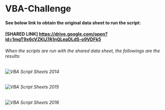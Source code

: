 # VBA-Challenge

#### See below link to obtain the original data sheet to run the script:
#### [SHARED LINK] https://drive.google.com/open?id=1mgT9x6cVZKlJ7A1nQLepDLdS-o9VDFk5

###### When the scripts are run with the shared data sheet, the followings are the results:

###### ![VBA Script Sheets 2014](/images/Multiple_year_stcok_data_2014.jpg)

###### ![VBA Script Sheets 2015](/images/Multiple_year_stcok_data_2015.jpg)

###### ![VBA Script Sheets 2016](/images/Multiple_year_stcok_data_2016.png)
